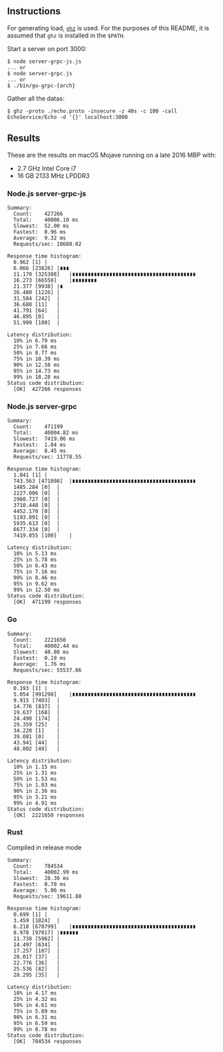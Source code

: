 ## Instructions

For generating load, [`ghz`](https://github.com/bojand/ghz) is used. For the purposes of this README, it is assumed that `ghz` is installed in the `$PATH`.

Start a server on port 3000:

```
$ node server-grpc-js.js
... or
$ node server-grpc.js
... or
$ ./bin/go-grpc-{arch}
```

Gather all the datas:

```
$ ghz -proto ./echo.proto -insecure -z 40s -c 100 -call EchoService/Echo -d '{}' localhost:3000
```


## Results

These are the results on macOS Mojave running on a late 2016 MBP with:
- 2.7 GHz Intel Core i7
- 16 GB 2133 MHz LPDDR3

### Node.js server-grpc-js

```
Summary:
  Count:	427266
  Total:	40006.10 ms
  Slowest:	52.00 ms
  Fastest:	0.96 ms
  Average:	9.32 ms
  Requests/sec:	10680.02

Response time histogram:
  0.962 [1]	|
  6.066 [23826]	|∎∎∎
  11.170 [325308]	|∎∎∎∎∎∎∎∎∎∎∎∎∎∎∎∎∎∎∎∎∎∎∎∎∎∎∎∎∎∎∎∎∎∎∎∎∎∎∎∎
  16.273 [66550]	|∎∎∎∎∎∎∎∎
  21.377 [9938]	|∎
  26.480 [1226]	|
  31.584 [242]	|
  36.688 [11]	|
  41.791 [64]	|
  46.895 [0]	|
  51.999 [100]	|

Latency distribution:
  10% in 6.79 ms
  25% in 7.66 ms
  50% in 8.77 ms
  75% in 10.39 ms
  90% in 12.58 ms
  95% in 14.73 ms
  99% in 18.28 ms
Status code distribution:
  [OK]	427266 responses
```

### Node.js server-grpc

```
Summary:
  Count:	471199
  Total:	40004.82 ms
  Slowest:	7419.06 ms
  Fastest:	1.84 ms
  Average:	8.45 ms
  Requests/sec:	11778.55

Response time histogram:
  1.841 [1]	|
  743.563 [471098]	|∎∎∎∎∎∎∎∎∎∎∎∎∎∎∎∎∎∎∎∎∎∎∎∎∎∎∎∎∎∎∎∎∎∎∎∎∎∎∎∎
  1485.284 [0]	|
  2227.006 [0]	|
  2968.727 [0]	|
  3710.448 [0]	|
  4452.170 [0]	|
  5193.891 [0]	|
  5935.613 [0]	|
  6677.334 [0]	|
  7419.055 [100]	|

Latency distribution:
  10% in 5.13 ms
  25% in 5.78 ms
  50% in 6.43 ms
  75% in 7.16 ms
  90% in 8.46 ms
  95% in 9.62 ms
  99% in 12.50 ms
Status code distribution:
  [OK]	471199 responses
```

### Go

```
Summary:
  Count:	2221650
  Total:	40002.44 ms
  Slowest:	48.80 ms
  Fastest:	0.19 ms
  Average:	1.76 ms
  Requests/sec:	55537.86

Response time histogram:
  0.193 [1]	|
  5.054 [991298]	|∎∎∎∎∎∎∎∎∎∎∎∎∎∎∎∎∎∎∎∎∎∎∎∎∎∎∎∎∎∎∎∎∎∎∎∎∎∎∎∎
  9.915 [7403]	|
  14.776 [837]	|
  19.637 [168]	|
  24.498 [174]	|
  29.359 [25]	|
  34.220 [1]	|
  39.081 [0]	|
  43.941 [44]	|
  48.802 [49]	|

Latency distribution:
  10% in 1.15 ms
  25% in 1.31 ms
  50% in 1.53 ms
  75% in 1.83 ms
  90% in 2.36 ms
  95% in 3.21 ms
  99% in 4.91 ms
Status code distribution:
  [OK]	2221650 responses
```

### Rust

Compiled in release mode

```
Summary:
  Count:	784534
  Total:	40002.99 ms
  Slowest:	28.30 ms
  Fastest:	0.70 ms
  Average:	5.06 ms
  Requests/sec:	19611.88

Response time histogram:
  0.699 [1]	|
  3.459 [1824]	|
  6.218 [678799]	|∎∎∎∎∎∎∎∎∎∎∎∎∎∎∎∎∎∎∎∎∎∎∎∎∎∎∎∎∎∎∎∎∎∎∎∎∎∎∎∎
  8.978 [97017]	|∎∎∎∎∎∎
  11.738 [5962]	|
  14.497 [634]	|
  17.257 [107]	|
  20.017 [37]	|
  22.776 [36]	|
  25.536 [82]	|
  28.295 [35]	|

Latency distribution:
  10% in 4.17 ms
  25% in 4.32 ms
  50% in 4.61 ms
  75% in 5.89 ms
  90% in 6.31 ms
  95% in 6.59 ms
  99% in 8.78 ms
Status code distribution:
  [OK]	784534 responses
```
